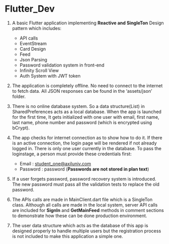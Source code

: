 # Flutter_Dev

1. A basic Flutter application implementing **Reactive and SingleTon** Design pattern which includes:
   - API calls
   - EventStream
   - Card Design
   - Feed
   - Json Parsing
   - Password validation system in front-end
   - Infinity Scroll View
   - Auth System with JWT token
  
2. The application is completely offline. No need to connect to the internet to fetch data. All JSON responses can be found in the ‘assets/json’ folder.

3. There is no online database system. So a data structure(List) in SharedPreferences acts as a local database. When the app is launched for the first time, It gets initialized with one user with email, first name, last name, phone number and password (which is encrypted using bCrypt).

4. The app checks for internet connection as to show how to do it. If there is an active connection, the login page will be rendered if not already logged in. There is only one user currently in the database. To pass the loginstage, a person must provide these credentials first:
   - Email     : student_one@axiluniv.com
   - Password  : password (**Passwords are not stored in plan text**)
   
5. If a user forgets password, password recovery system is introduced. The new password must pass all the validation tests to replace the old password.

6. The APIs calls are made in MainClient.dart file which is a SingleTon class. Although all calls are made in the local system, server API calls are included for **SignIn** and **GetMainFeed** methods in comment sections to demonstrate how these can be done production environment.

7. The user data structure which acts as the database of this app is designed properly to handle multiple users but the registration process is not included to make this application a simple one.
